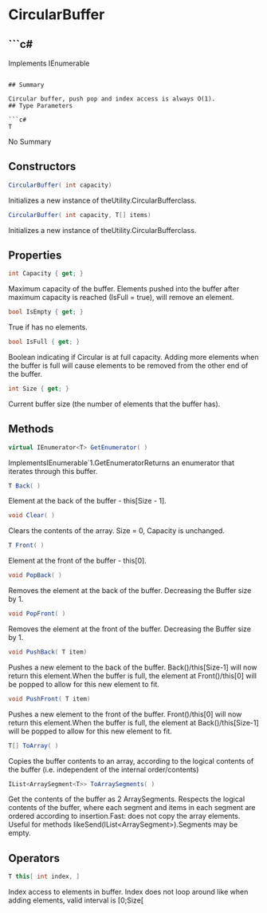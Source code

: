 # CircularBuffer<T>

## ```c#
Implements IEnumerable<T>
```

## Summary

Circular buffer, push pop and index access is always O(1).
## Type Parameters

```c#
T
```
No Summary
## Constructors

```c#
CircularBuffer( int capacity) 
```
Initializes a new instance of theUtility.CircularBuffer<T>class.
```c#
CircularBuffer( int capacity, T[] items) 
```
Initializes a new instance of theUtility.CircularBuffer<T>class.
## Properties

```c#
int Capacity { get; } 
```
Maximum capacity of the buffer. Elements pushed into the buffer after
maximum capacity is reached (IsFull = true), will remove an element.
```c#
bool IsEmpty { get; } 
```
True if has no elements.
```c#
bool IsFull { get; } 
```
Boolean indicating if Circular is at full capacity.
Adding more elements when the buffer is full will
cause elements to be removed from the other end
of the buffer.
```c#
int Size { get; } 
```
Current buffer size (the number of elements that the buffer has).
## Methods

```c#
virtual IEnumerator<T> GetEnumerator( ) 
```
ImplementsIEnumerable`1.GetEnumeratorReturns an enumerator that iterates through this buffer.
```c#
T Back( ) 
```
Element at the back of the buffer - this[Size - 1].
```c#
void Clear( ) 
```
Clears the contents of the array. Size = 0, Capacity is unchanged.
```c#
T Front( ) 
```
Element at the front of the buffer - this[0].
```c#
void PopBack( ) 
```
Removes the element at the back of the buffer. Decreasing the
Buffer size by 1.
```c#
void PopFront( ) 
```
Removes the element at the front of the buffer. Decreasing the
Buffer size by 1.
```c#
void PushBack( T item) 
```
Pushes a new element to the back of the buffer. Back()/this[Size-1]
will now return this element.When the buffer is full, the element at Front()/this[0] will be
popped to allow for this new element to fit.
```c#
void PushFront( T item) 
```
Pushes a new element to the front of the buffer. Front()/this[0]
will now return this element.When the buffer is full, the element at Back()/this[Size-1] will be
popped to allow for this new element to fit.
```c#
T[] ToArray( ) 
```
Copies the buffer contents to an array, according to the logical
contents of the buffer (i.e. independent of the internal
order/contents)
```c#
IList<ArraySegment<T>> ToArraySegments( ) 
```
Get the contents of the buffer as 2 ArraySegments.
Respects the logical contents of the buffer, where
each segment and items in each segment are ordered
according to insertion.Fast: does not copy the array elements.
Useful for methods likeSend(IList<ArraySegment<Byte>>).Segments may be empty.
## Operators

```c#
T this[ int index, ] 
```
Index access to elements in buffer.
Index does not loop around like when adding elements,
valid interval is [0;Size[
